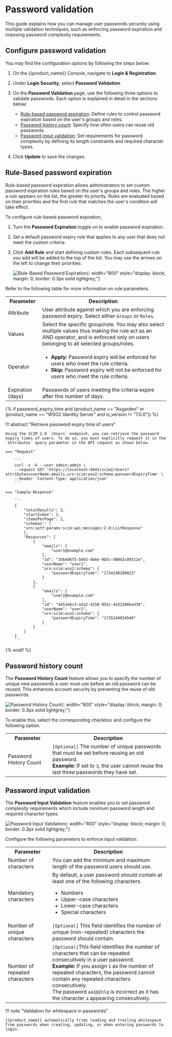 # Password validation

This guide explains how you can manage user passwords securely using multiple validation techniques, such as enforcing password expiration and imposing password complexity requirements.

## Configure password validation

You may find the configuration options by following the steps below.

1. On the {{product_name}} Console, navigate to **Login & Registration**.

2. Under **Login Security**, select **Password Validation**.

3. On the **Password Validation** page, use the following three options to validate passwords. Each option is explained in detail in the sections below:

    - [Rule-based password expiration](#rule-based-password-expiration): Define rules to control password expiration based on the user's groups and roles.
    - [Password history count](#password-history-count): Specify how often users can reuse old passwords.
    - [Password input validation](#password-input-validation): Set requirements for password complexity by defining its length constraints and required character types.
    
3. Click **Update** to save the changes.

## Rule-Based password expiration

Rule-based password expiration allows administrators to set custom password expiration rules based on the user's groups and roles. The higher a rule appears on the list, the greater its priority. Rules are evaluated based on their priorities and the first rule that matches the user's condition will take effect.

To configure rule-based password expiration,

1. Turn the **Password Expiration** toggle on to enable password expiration.

2. Set a default password expiry rule that applies to any user that does not meet the custom criteria.

3. Click **Add Rule** and start defining custom rules. Each subsequent rule you add will be added to the top of the list. You may use the arrows on the left to change their priorities.

    ![Rule-Based Password Expiration]({{base_path}}/assets/img/guides/organization/account-security/password-validation/password-expiration.png){: width="800" style="display: block; margin: 0; border: 0.3px solid lightgrey;"}

Refer to the following table for more information on rule parameters.

<table>
    <tr>
        <th>Parameter</th>
        <th>Description</th>
    </tr>
    <tr>
        <td>Attribute</td>
        <td>User attribute against which you are enforcing password expiry. Select either <code>Groups</code> or <code>Roles</code>.</td>
    </tr>
    <tr>
        <td>Values</td>
        <td>Select the specific group/role. You may also select multiple values thus making the rule act as an AND operator, and is enforced only on users belonging to all selected groups/roles. </td>
    </tr>
    <tr>
        <td>Operator</td>
        <td>
            <ul>
                <li><b>Apply:</b> Password expiry will be enforced for users who meet the rule criteria.</li>
                <li><b>Skip:</b> Password expiry will not be enforced for users who meet the rule criteria.</li>
            </ul>
        </td>
    </tr>
    <tr>
        <td>Expiration (days)</td>
        <td>Passwords of users meeting the criteria expire after this number of days.</td>
    </tr>
</table>

{% if password_expiry_time and (product_name == "Asgardeo" or (product_name == "WSO2 Identity Server" and is_version != "7.0.0")) %}

!!! abstract "Retrieve password expiry time of users"

    Using the SCIM 2.0 `/Users` endpoint, you can retrieve the password expiry times of users. To do so, you must explicitly request it in the `attributes` query parameter in the API request as shown below.
    
    === "Request"

        ```
        curl -v -k --user admin:admin \
        --request GET 'https://localhost:9443/scim2/Users?attributes=userName,emails,urn:scim:wso2:schema.passwordExpiryTime' \
        --header 'Content-Type: application/json'
        ```

    === "Sample Response"

        ```
        {
            "totalResults": 2,
            "startIndex": 1,
            "itemsPerPage": 2,
            "schemas": [
            "urn:ietf:params:scim:api:messages:2.0:ListResponse"
            ],
            "Resources": [
                {
                    "emails": [
                        "user1@example.com"
                    ],
                    "id": "3d64d675-5093-4b6e-9b5c-d00d2c89312e",
                    "userName": "user1",
                    "urn:scim:wso2:schema": {
                        "passwordExpiryTime": "1734148289823"
                    }
                },
                {
                    "emails": [
                        "user2@example.com"
                    ],
                    "id": "4453e6c3-a5a2-4158-955c-4d32366ba436",
                    "userName": "user2",
                    "urn:scim:wso2:schema": {
                        "passwordExpiryTime": "1735244834546"
                    }
                }
            ]
        }
        ```
{% endif %}

## Password history count

The **Password History Count** feature allows you to specify the number of unique new passwords a user must use before an old password can be reused. This enhances account security by preventing the reuse of old passwords.

![Password History Count]({{base_path}}/assets/img/guides/organization/account-security/password-validation/password-history-count.png){: width="800" style="display: block; margin: 0; border: 0.3px solid lightgrey;"}

To enable this, select the corresponding checkbox and configure the following option.

<table>
    <tr>
        <th>Parameter</th>
        <th>Description</th>
    </tr>
    <tr>
        <td>Password History Count</td>
        <td><code>[Optional]</code> The number of unique passwords that must be set before reusing an old password. <br> <b> Example: </b> If set to <code>3</code>, the user cannot reuse the last three passwords they have set.</td>
    </tr>
</table>

## Password input validation

The **Password Input Validation** feature enables you to set password complexity requirements which include minimum password length and required character types.

![Password Input Validation]({{base_path}}/assets/img/guides/organization/account-security/password-validation/password-input-validation.png){: width="800" style="display: block; margin: 0; border: 0.3px solid lightgrey;"}

Configure the following parameters to enforce input validation.

<table>
    <tr>
        <th>Parameter</th>
        <th>Description</th>
    </tr>
    <tr>
        <td>Number of characters</td>
        <td>You can add the minimum and maximum length of the password users should use.</td>
    </tr>
    <tr>
        <td>Mandatory characters</td>
        <td>By default, a user password should contain at least one of the following characters.
            <ul>
                <li>Numbers</li>
                <li>Upper-case characters </li>
                <li>Lower-case characters</li>
                <li>Special characters</li>
            </ul>
        </td>
    </tr>
    <tr>
        <td>Number of unique characters</td>
        <td><code>[Optional]</code> This field identifies the number of unique (non-repeated) characters the password should contain.</td>
    </tr>
    <tr>
        <td>Number of repeated characters</td>
        <td><code>[Optional]</code>This field identifies the number of characters that can be repeated consecutively in a user password. <br> <b> Example: </b> If you assign <code>1</code> as the number of repeated characters, the password cannot contain any repeated characters consecutively. <br> The password <code>aa1@Znlq</code> is incorrect as it has the character <code>a</code> appearing consecutively.</td>
    </tr>
</table>

!!! note "Validation for whitespace in passwords"

    {{product_name}} automatically trims leading and trailing whitespace from passwords when creating, updating, or when entering passwords to login.